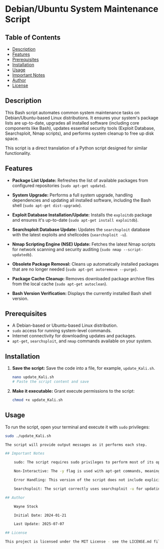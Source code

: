# Debian/Ubuntu System Maintenance Script

## Table of Contents

- [Description](#description)
- [Features](#features)
- [Prerequisites](#prerequisites)
- [Installation](#installation)
- [Usage](#usage)
- [Important Notes](#important-notes)
- [Author](#author)
- [License](#license)

## Description

This Bash script automates common system maintenance tasks on Debian/Ubuntu-based Linux distributions. It ensures your system's package lists are up-to-date, upgrades all installed software (including core components like Bash), updates essential security tools (Exploit Database, Searchsploit, Nmap scripts), and performs system cleanup to free up disk space.

This script is a direct translation of a Python script designed for similar functionality.

## Features

- **Package List Update:** Refreshes the list of available packages from configured repositories (`sudo apt-get update`).

- **System Upgrade:** Performs a full system upgrade, handling dependencies and updating all installed software, including the Bash shell (`sudo apt-get dist-upgrade`).

- **Exploit Database Installation/Update:** Installs the `exploitdb` package and ensures it's up-to-date (`sudo apt-get install exploitdb`).

- **Searchsploit Database Update:** Updates the `searchsploit` database with the latest exploits and shellcodes (`searchsploit -u`).

- **Nmap Scripting Engine (NSE) Update:** Fetches the latest Nmap scripts for network scanning and security auditing (`sudo nmap --script-updatedb`).

- **Obsolete Package Removal:** Cleans up automatically installed packages that are no longer needed (`sudo apt-get autoremove --purge`).

- **Package Cache Cleanup:** Removes downloaded package archive files from the local cache (`sudo apt-get autoclean`).

- **Bash Version Verification:** Displays the currently installed Bash shell version.

## Prerequisites

- A Debian-based or Ubuntu-based Linux distribution.
- `sudo` access for running system-level commands.
- Internet connectivity for downloading updates and packages.
- `apt-get`, `searchsploit`, and `nmap` commands available on your system.

## Installation

1. **Save the script:**
    Save the code into a file, for example, `update_Kali.sh`.

    ```bash
    nano update_Kali.sh
    # Paste the script content and save
    ```

2. **Make it executable:**
    Grant execute permissions to the script:

    ```bash
    chmod +x update_Kali.sh
    ```

## Usage

To run the script, open your terminal and execute it with `sudo` privileges:

```bash
sudo ./update_Kali.sh

The script will provide output messages as it performs each step.

## Important Notes

    sudo: The script requires sudo privileges to perform most of its operations.

    Non-Interactive: The -y flag is used with apt-get commands, meaning the script will automatically confirm prompts without requiring user input.

    Error Handling: This version of the script does not include explicit set -e (exit on error) or other advanced error handling mechanisms. If a command fails, the script might continue to the next step. For critical production environments, consider adding robust error handling.

    Searchsploit: The script correctly uses searchsploit -u for updating the database directly, correcting a common pattern seen in some scripts that incorrectly try to use apt-get for this.

## Author

    Wayne Stock

    Initial Date: 2024-01-21

    Last Update: 2025-07-07

## License

This project is licensed under the MIT License - see the LICENSE.md file for details (if you create one, otherwise specify your preferred license here).
